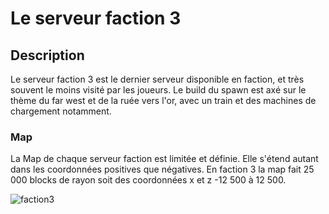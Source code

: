# Le serveur faction 3

## Description
Le serveur faction 3 est le dernier serveur disponible en faction, et très souvent le moins visité par les joueurs. Le build du spawn est axé sur le thème du far west et de la ruée vers l'or, avec un train et des machines de chargement notamment.

### Map
La Map de chaque serveur faction est limitée et définie. Elle s'étend autant dans les coordonnées positives que négatives.
En faction 3 la map fait 25 000 blocks de rayon soit des coordonnées x et z -12 500 à 12 500.

![faction3](https://raw.githubusercontent.com/HisteriaMC/histeria-wiki/main/.assets/pictures/faction3.png)